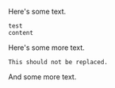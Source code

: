 Here's some text.

  ```update 
  test
  content
 ````

Here's some more text.

``` not-replaced 
This should not be replaced.
```

And some more text.
